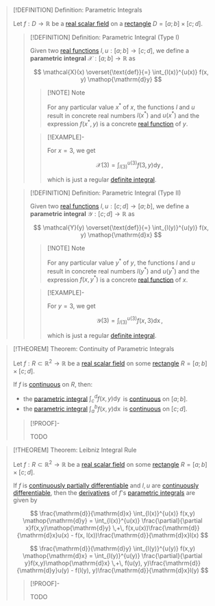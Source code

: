 >[!DEFINITION] Definition: Parametric Integrals
>
>Let $f: D \to \mathbb{R}$ be a [real scalar field](../Real%20Scalar%20Field.md) on a [rectangle](TODO) $D = [a;b] \times [c;d]$.
>
>>[!DEFINITION] Definition: Parametric Integral (Type I)
>>
>>Given two [real functions](../../../Univariate%20Real%20Analysis/Real%20Functions/Real%20Function.md) $l,u: [a;b] \to [c;d]$, we define a **parametric integral** $\mathcal{X}: [a;b] \to \mathbb{R}$ as
>>
>>$$
>>\mathcal{X}(x) \overset{\text{def}}{=} \int_{l(x)}^{u(x)} f(x, y) \mathop{\mathrm{d}y}
>>$$
>>
>>>[!NOTE] Note
>>>
>>>For any particular value $x^\ast$ of $x$, the functions $l$ and $u$ result in concrete real numbers $l(x^\ast)$ and $u(x^\ast)$ and the expression $f(x^\ast, y)$ is a concrete [real function](../../../Univariate%20Real%20Analysis/Real%20Functions/Real%20Function.md) of $y$.
>>>
>>
>>>[!EXAMPLE]-
>>>
>>>For $x = 3$, we get
>>>
>>>$$
>>>\mathcal{X}(3) = \int_{l(3)}^{u(3)} f(3,y) \mathop{\mathrm{d}y},
>>>$$
>>>
>>>which is just a regular [definite integral](../../../Univariate%20Real%20Analysis/Integration/Definite%20Integrals/Definite%20Integral.md).
>>>
>>
>
>>[!DEFINITION] Definition: Parametric Integral (Type II)
>>
>>Given two [real functions](../../../Univariate%20Real%20Analysis/Real%20Functions/Real%20Function.md) $l,u: [c;d] \to [a;b]$, we define a **parametric integral** $\mathcal{Y}: [c;d] \to \mathbb{R}$ as
>>
>>$$
>>\mathcal{Y}(y) \overset{\text{def}}{=} \int_{l(y)}^{u(y)} f(x, y) \mathop{\mathrm{d}x}
>>$$
>>
>>>[!NOTE] Note
>>>
>>>For any particular value $y^\ast$ of $y$, the functions $l$ and $u$ result in concrete real numbers $l(y^\ast)$ and $u(y^\ast)$ and the expression $f(x, y^\ast)$ is a concrete [real function](../../../Univariate%20Real%20Analysis/Real%20Functions/Real%20Function.md) of $x$.
>>>
>>
>>>[!EXAMPLE]-
>>>
>>>For $y = 3$, we get
>>>
>>>$$\mathcal{Y}(3) = \int_{l(3)}^{u(3)} f(x,3) \mathop{\mathrm{d}x},$$
>>>
>>>which is just a regular [definite integral](../../../Univariate%20Real%20Analysis/Integration/Definite%20Integrals/Definite%20Integral.md).
>>>
>>
>

>[!THEOREM] Theorem: Continuity of Parametric Integrals
>
>Let $f: R \subset \mathbb{R}^2 \to \mathbb{R}$ be a [real scalar field](../Real%20Scalar%20Field.md) on some [rectangle](TODO) $R = [a;b] \times [c;d]$.
>
>If $f$ is [continuous](../Continuity%20of%20Real%20Scalar%20Fields.md) on $R$, then:
>- the [parametric integral](Parametric%20Integrals.md) $\int_c^d f(x,y)\mathop{\mathrm{d}y}$ is [continuous](../../../Univariate%20Real%20Analysis/Real%20Functions/Continuity/Continuity%20of%20Real%20Functions.md) on $[a;b]$.
>- the [parametric integral](Parametric%20Integrals.md) $\int_a^b f(x,y)\mathop{\mathrm{d}x}$ is [continuous](../../../Univariate%20Real%20Analysis/Real%20Functions/Continuity/Continuity%20of%20Real%20Functions.md) on $[c;d]$.
>
>>[!PROOF]-
>>
>>TODO
>>
>

>[!THEOREM] Theorem: Leibniz Integral Rule
>
>Let $f: R \subset \mathbb{R}^2 \to \mathbb{R}$ be a [real scalar field](../Real%20Scalar%20Field.md) on some [rectangle](TODO) $R = [a;b] \times [c;d]$.
>
>If $f$ is [continuously partially differentiable](../Differentiation/Partial%20Derivatives%20of%20Real%20Scalar%20Fields.md) and $l,u$ are [continuously differentiable](../../../Univariate%20Real%20Analysis/Differentiation/Differentiability%20of%20Real%20Functions.md), then the [derivatives](../../../Univariate%20Real%20Analysis/Differentiation/Differentiability%20of%20Real%20Functions.md) of $f$'s [parametric integrals](Parametric%20Integrals.md) are given by
>
>$$
>\frac{\mathrm{d}}{\mathrm{d}x} \int_{l(x)}^{u(x)} f(x,y) \mathop{\mathrm{d}y} = \int_{l(x)}^{u(x)} \frac{\partial}{\partial x}f(x,y)\mathop{\mathrm{d}y} \,+\, f(x,u(x))\frac{\mathrm{d}}{\mathrm{d}x}u(x) - f(x, l(x))\frac{\mathrm{d}}{\mathrm{d}x}l(x)
>$$
>
>
>$$
>\frac{\mathrm{d}}{\mathrm{d}y} \int_{l(y)}^{u(y)} f(x,y) \mathop{\mathrm{d}x} = \int_{l(y)}^{u(y)} \frac{\partial}{\partial y}f(x,y)\mathop{\mathrm{d}x} \,+\, f(u(y), y)\frac{\mathrm{d}}{\mathrm{d}y}u(y) - f(l(y), y)\frac{\mathrm{d}}{\mathrm{d}x}l(y)
>$$
>
>>[!PROOF]-
>>
>>TODO
>>
>
